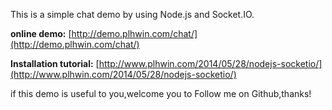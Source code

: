 This is a simple chat demo by using Node.js and Socket.IO.


**online demo:**
[http://demo.plhwin.com/chat/](http://demo.plhwin.com/chat/)



**Installation tutorial:**
[http://www.plhwin.com/2014/05/28/nodejs-socketio/](http://www.plhwin.com/2014/05/28/nodejs-socketio/)

if this demo is useful to you,welcome you to Follow me on Github,thanks!
